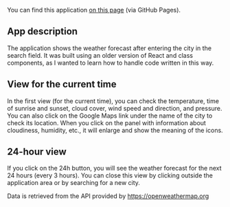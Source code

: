 You can find this application [on this page](https://damiinho.github.io/PogadaApp/) (via GitHub Pages).

## App description

The application shows the weather forecast after entering the city in the search field. It was built using an older version of React and class components, as I wanted to learn how to handle code written in this way.

## View for the current time

In the first view (for the current time), you can check the temperature, time of sunrise and sunset, cloud cover, wind speed and direction, and pressure. You can also click on the Google Maps link under the name of the city to check its location.
When you click on the panel with information about cloudiness, humidity, etc., it will enlarge and show the meaning of the icons.

## 24-hour view

If you click on the 24h button, you will see the weather forecast for the next 24 hours (every 3 hours).
You can close this view by clicking outside the application area or by searching for a new city.

Data is retrieved from the API provided by https://openweathermap.org
